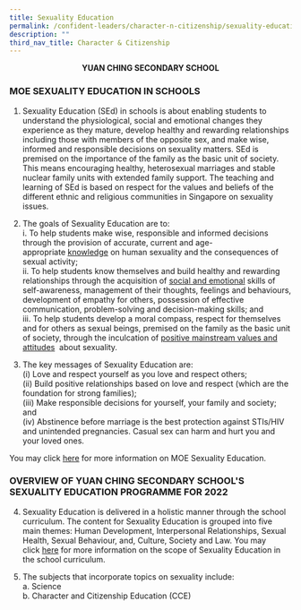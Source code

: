 ```yaml
---
title: Sexuality Education
permalink: /confident-leaders/character-n-citizenship/sexuality-education/
description: ""
third_nav_title: Character & Citizenship
---
```

<center> <strong> YUAN CHING SECONDARY SCHOOL </strong> </center>

### MOE SEXUALITY EDUCATION IN SCHOOLS 

1.  Sexuality Education (SEd) in schools is about enabling students to understand the physiological, social and emotional changes they experience as they mature, develop healthy and rewarding relationships including those with members of the opposite sex, and make wise, informed and responsible decisions on sexuality matters. SEd is premised on the importance of the family as the basic unit of society. This means encouraging healthy, heterosexual marriages and stable nuclear family units with extended family support. The teaching and learning of SEd is based on respect for the values and beliefs of the different ethnic and religious communities in Singapore on sexuality issues.

2.  The goals of Sexuality Education are to: <br>
i. To help students make wise, responsible and informed decisions through the provision of accurate, current and age-appropriate <u>knowledge</u> on human sexuality and the consequences of sexual activity; <br>
ii. To help students know themselves and build healthy and rewarding relationships through the acquisition of <u>social and emotional</u> skills of self-awareness, management of their thoughts, feelings and behaviours, development of empathy for others, possession of effective communication, problem-solving and decision-making skills; and <br>
iii. To help students develop a moral compass, respect for themselves and for others as sexual beings, premised on the family as the basic unit of society, through the inculcation of <u>positive mainstream values and attitudes</u>  about sexuality.

3.  The key messages of Sexuality Education are: <br>
(i) Love and respect yourself as you love and respect others; <br>
(ii) Build positive relationships based on love and respect (which are the foundation for strong families); <br>
(iii) Make responsible decisions for yourself, your family and society; and <br>
(iv) Abstinence before marriage is the best protection against STIs/HIV and unintended pregnancies. Casual sex can harm and hurt you and your loved ones.

You may click [here](https://www.moe.gov.sg/programmes/sexuality-education) for more information on MOE Sexuality Education.

### OVERVIEW OF YUAN CHING SECONDARY SCHOOL'S SEXUALITY EDUCATION PROGRAMME FOR 2022

4.  Sexuality Education is delivered in a holistic manner through the school curriculum. The content for Sexuality Education is grouped into five main themes: Human Development, Interpersonal Relationships, Sexual Health, Sexual Behaviour, and, Culture, Society and Law. You may click [here](https://www.moe.gov.sg/programmes/sexuality-education/scope-and-teaching-approach) for more information on the scope of Sexuality Education in the school curriculum.

5.  The subjects that incorporate topics on sexuality include: <br>
a. Science <br> b. Character and Citizenship Education (CCE)